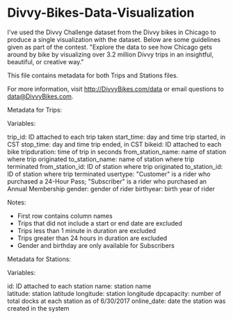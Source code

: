 # Divvy-Bikes-Data-Visualization

I've used the Divvy Challenge dataset from the Divvy bikes in Chicago to produce a single visualization with the dataset. 
Below are some guidelines given as part of the contest. 
"Explore the data to see how Chicago gets around by bike by visualizing over 3.2 million Divvy trips in an insightful, beautiful, 
or creative way."

This file contains metadata for both Trips and Stations files.

For more information, visit http://DivvyBikes.com/data or email questions to data@DivvyBikes.com. 

Metadata for Trips:

Variables:

trip_id: ID attached to each trip taken
start_time: day and time trip started, in CST
stop_time: day and time trip ended, in CST
bikeid: ID attached to each bike
tripduration: time of trip in seconds 
from_station_name: name of station where trip originated
to_station_name: name of station where trip terminated 
from_station_id: ID of station where trip originated
to_station_id: ID of station where trip terminated
usertype: "Customer" is a rider who purchased a 24-Hour Pass; "Subscriber" is a rider who purchased an Annual Membership
gender: gender of rider 
birthyear: birth year of rider


Notes:
* First row contains column names
* Trips that did not include a start or end date are excluded
* Trips less than 1 minute in duration are excluded
* Trips greater than 24 hours in duration are excluded
* Gender and birthday are only available for Subscribers

Metadata for Stations:

Variables:

id: ID attached to each station
name: station name    
latitude: station latitude
longitude: station longitude
dpcapacity: number of total docks at each station as of 6/30/2017
online_date: date the station was created in the system
